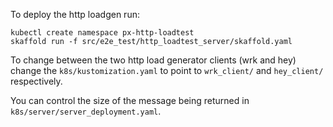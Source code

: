 To deploy the http loadgen run:

```shell
kubectl create namespace px-http-loadtest
skaffold run -f src/e2e_test/http_loadtest_server/skaffold.yaml
```

To change between the two http load generator clients (wrk and hey) change the `k8s/kustomization.yaml`
to point to `wrk_client/` and `hey_client/` respectively.

You can control the size of the message being returned in `k8s/server/server_deployment.yaml`.

